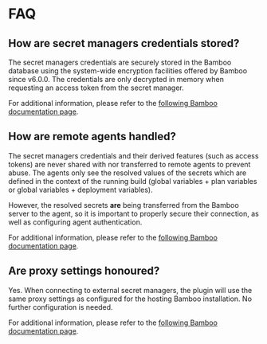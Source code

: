 # FAQ

## How are secret managers credentials stored?

The secret managers credentials are securely stored in the Bamboo database using the system-wide encryption facilities
offered by Bamboo since v6.0.0. The credentials are only decrypted in memory when requesting an access token from the secret manager.

For additional information, please refer to the [following Bamboo documentation page](https://confluence.atlassian.com/bamboo/system-wide-encryption-873930114.html).

## How are remote agents handled?

The secret managers credentials and their derived features (such as access tokens) are never shared with nor transferred to remote agents
to prevent abuse. The agents only see the resolved values of the secrets which are defined in the context of the running build
(global variables + plan variables or global variables + deployment variables).

However, the resolved secrets **are** being transferred from the Bamboo server to the agent, so it is important to
properly secure their connection, as well as configuring agent authentication.

For additional information, please refer to the [following Bamboo documentation page](https://confluence.atlassian.com/bamboo/agent-authentication-289277196.html).

## Are proxy settings honoured?

Yes. When connecting to external secret managers, the plugin will use the same proxy settings as configured for the hosting
Bamboo installation. No further configuration is needed.

For additional information, please refer to the [following Bamboo documentation page](https://confluence.atlassian.com/jirakb/configure-an-outbound-proxy-for-use-in-jira-server-247857187.html).
